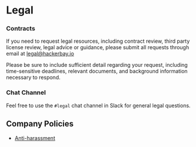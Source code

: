 # Legal

### Contracts
If you need to request legal resources, including contract review, third party license review, legal advice or guidance, please submit all requests through email at legal@hackerbay.io

Please be sure to include sufficient detail regarding your request, including time-sensitive deadlines, relevant documents, and background information necessary to respond.

### Chat Channel
Feel free to use the `#legal` chat channel in Slack for general legal questions.

## Company Policies

* [Anti-harassment](/general/anti-harassment/README.md)
